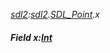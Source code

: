 _[sdl2](../../modules/sdl2/sdl2-module.md):[sdl2](../../modules/sdl2/sdl2-module.md).[SDL\_Point](../../modules/sdl2/sdl2-sdl_point.md).x_
##### Field x:[Int](../../modules/wonkey/wonkey-types-int.md)
